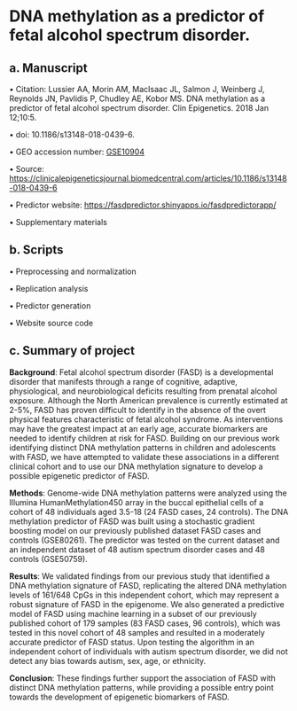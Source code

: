 # DNA methylation as a predictor of fetal alcohol spectrum disorder.

## a. Manuscript
  • Citation: Lussier AA, Morin AM, MacIsaac JL, Salmon J, Weinberg J, Reynolds JN, Pavlidis P, Chudley AE, Kobor MS. DNA methylation as a predictor of fetal alcohol spectrum disorder. Clin Epigenetics. 2018 Jan 12;10:5. 
  
  • doi: 10.1186/s13148-018-0439-6.
  
  • GEO accession number: [GSE10904](https://www.ncbi.nlm.nih.gov/geo/query/acc.cgi?acc=GSE109042)
  
  • Source: https://clinicalepigeneticsjournal.biomedcentral.com/articles/10.1186/s13148-018-0439-6
  
  • Predictor website: https://fasdpredictor.shinyapps.io/fasdpredictorapp/
  
  • Supplementary materials

## b. Scripts
   • Preprocessing and normalization
   
   • Replication analysis
   
   • Predictor generation
   
   • Website source code

## c. Summary of project
**Background**: Fetal alcohol spectrum disorder (FASD) is a developmental disorder that manifests through a range of cognitive, adaptive, physiological, and neurobiological deficits resulting from prenatal alcohol exposure. Although the North American prevalence is currently estimated at 2-5%, FASD has proven difficult to identify in the absence of the overt physical features characteristic of fetal alcohol syndrome. As interventions may have the greatest impact at an early age, accurate biomarkers are needed to identify children at risk for FASD. Building on our previous work identifying distinct DNA methylation patterns in children and adolescents with FASD, we have attempted to validate these associations in a different clinical cohort and to use our DNA methylation signature to develop a possible epigenetic predictor of FASD.

**Methods**: Genome-wide DNA methylation patterns were analyzed using the Illumina HumanMethylation450 array in the buccal epithelial cells of a cohort of 48 individuals aged 3.5-18 (24 FASD cases, 24 controls). The DNA methylation predictor of FASD was built using a stochastic gradient boosting model on our previously published dataset FASD cases and controls (GSE80261). The predictor was tested on the current dataset and an independent dataset of 48 autism spectrum disorder cases and 48 controls (GSE50759).

**Results**: We validated findings from our previous study that identified a DNA methylation signature of FASD, replicating the altered DNA methylation levels of 161/648 CpGs in this independent cohort, which may represent a robust signature of FASD in the epigenome. We also generated a predictive model of FASD using machine learning in a subset of our previously published cohort of 179 samples (83 FASD cases, 96 controls), which was tested in this novel cohort of 48 samples and resulted in a moderately accurate predictor of FASD status. Upon testing the algorithm in an independent cohort of individuals with autism spectrum disorder, we did not detect any bias towards autism, sex, age, or ethnicity.

**Conclusion**: These findings further support the association of FASD with distinct DNA methylation patterns, while providing a possible entry point towards the development of epigenetic biomarkers of FASD.
